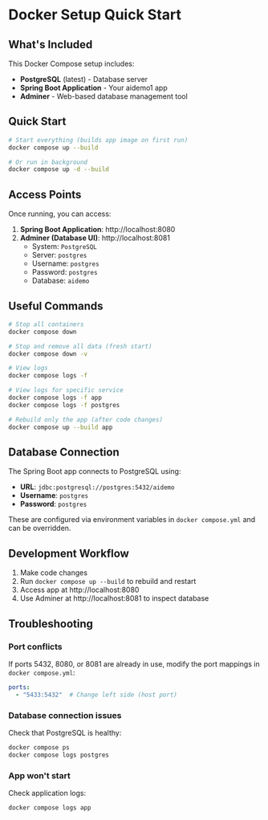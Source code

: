 # Docker Setup Quick Start

## What's Included

This Docker Compose setup includes:
- **PostgreSQL** (latest) - Database server
- **Spring Boot Application** - Your aidemo1 app
- **Adminer** - Web-based database management tool

## Quick Start

```bash
# Start everything (builds app image on first run)
docker compose up --build

# Or run in background
docker compose up -d --build
```

## Access Points

Once running, you can access:

1. **Spring Boot Application**: http://localhost:8080
2. **Adminer (Database UI)**: http://localhost:8081
   - System: `PostgreSQL`
   - Server: `postgres`
   - Username: `postgres`
   - Password: `postgres`
   - Database: `aidemo`

## Useful Commands

```bash
# Stop all containers
docker compose down

# Stop and remove all data (fresh start)
docker compose down -v

# View logs
docker compose logs -f

# View logs for specific service
docker compose logs -f app
docker compose logs -f postgres

# Rebuild only the app (after code changes)
docker compose up --build app
```

## Database Connection

The Spring Boot app connects to PostgreSQL using:
- **URL**: `jdbc:postgresql://postgres:5432/aidemo`
- **Username**: `postgres`
- **Password**: `postgres`

These are configured via environment variables in `docker compose.yml` and can be overridden.

## Development Workflow

1. Make code changes
2. Run `docker compose up --build` to rebuild and restart
3. Access app at http://localhost:8080
4. Use Adminer at http://localhost:8081 to inspect database

## Troubleshooting

### Port conflicts
If ports 5432, 8080, or 8081 are already in use, modify the port mappings in `docker compose.yml`:
```yaml
ports:
  - "5433:5432"  # Change left side (host port)
```

### Database connection issues
Check that PostgreSQL is healthy:
```bash
docker compose ps
docker compose logs postgres
```

### App won't start
Check application logs:
```bash
docker compose logs app
```
